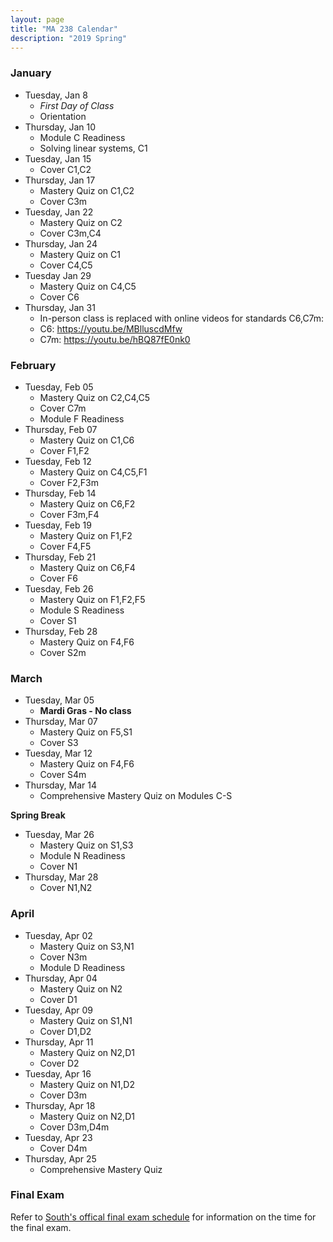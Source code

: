 ```yaml
---
layout: page
title: "MA 238 Calendar"
description: "2019 Spring"
---
```


### January 

- Tuesday, Jan 8
  - *First Day of Class*
  - Orientation
- Thursday, Jan 10
  - Module C Readiness
  - Solving linear systems, C1
- Tuesday, Jan 15
  - Cover C1,C2
- Thursday, Jan 17
  - Mastery Quiz on C1,C2
  - Cover C3m
- Tuesday, Jan 22
  - Mastery Quiz on C2
  - Cover C3m,C4
- Thursday, Jan 24
  - Mastery Quiz on C1
  - Cover C4,C5
- Tuesday Jan 29
  - Mastery Quiz on C4,C5
  - Cover C6
- Thursday, Jan 31
  - In-person class is replaced with 
    online videos for standards C6,C7m:
  - C6: <https://youtu.be/MBlluscdMfw>
  - C7m: <https://youtu.be/hBQ87fE0nk0>

### February

- Tuesday, Feb 05
  - Mastery Quiz on C2,C4,C5
  - Cover C7m
  - Module F Readiness
- Thursday, Feb 07
  - Mastery Quiz on C1,C6 
  - Cover F1,F2
- Tuesday, Feb 12
  - Mastery Quiz on C4,C5,F1
  - Cover F2,F3m
- Thursday, Feb 14
  - Mastery Quiz on C6,F2
  - Cover F3m,F4
- Tuesday, Feb 19
  - Mastery Quiz on F1,F2
  - Cover F4,F5
- Thursday, Feb 21
  - Mastery Quiz on C6,F4
  - Cover F6
- Tuesday, Feb 26
  - Mastery Quiz on F1,F2,F5
  - Module S Readiness
  - Cover S1
- Thursday, Feb 28
  - Mastery Quiz on F4,F6
  - Cover S2m


### March

- Tuesday, Mar 05
  - **Mardi Gras - No class**
- Thursday, Mar 07
  - Mastery Quiz on F5,S1
  - Cover S3
- Tuesday, Mar 12
  - Mastery Quiz on F4,F6
  - Cover S4m
- Thursday, Mar 14
  - Comprehensive Mastery Quiz on Modules C-S

**Spring Break**

- Tuesday, Mar 26
  - Mastery Quiz on S1,S3
  - Module N Readiness
  - Cover N1
- Thursday, Mar 28
  - Cover N1,N2

### April

- Tuesday, Apr 02
  - Mastery Quiz on S3,N1
  - Cover N3m
  - Module D Readiness
- Thursday, Apr 04
  - Mastery Quiz on N2
  - Cover D1
- Tuesday, Apr 09
  - Mastery Quiz on S1,N1
  - Cover D1,D2
- Thursday, Apr 11
  - Mastery Quiz on N2,D1
  - Cover D2
- Tuesday, Apr 16
  - Mastery Quiz on N1,D2
  - Cover D3m
- Thursday, Apr 18
  - Mastery Quiz on N2,D1
  - Cover D3m,D4m
- Tuesday, Apr 23 
  - Cover D4m
- Thursday, Apr 25
  - Comprehensive Mastery Quiz

### Final Exam

Refer to [South's offical final exam schedule][final-schedule] for information on the time for the final exam.

[final-schedule]: https://www.southalabama.edu/departments/registrar/finalexamschedule-spring.html 

